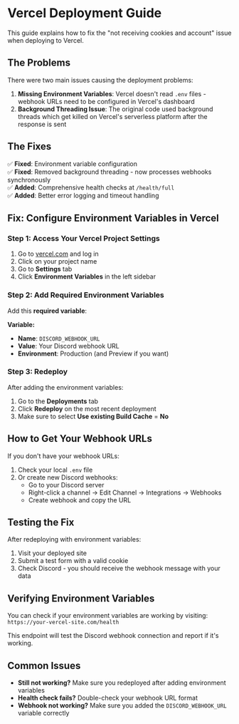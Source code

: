 # Vercel Deployment Guide

This guide explains how to fix the "not receiving cookies and account" issue when deploying to Vercel.

## The Problems

There were two main issues causing the deployment problems:

1. **Missing Environment Variables**: Vercel doesn't read `.env` files - webhook URLs need to be configured in Vercel's dashboard
2. **Background Threading Issue**: The original code used background threads which get killed on Vercel's serverless platform after the response is sent

## The Fixes

✅ **Fixed**: Environment variable configuration  
✅ **Fixed**: Removed background threading - now processes webhooks synchronously  
✅ **Added**: Comprehensive health checks at `/health/full`  
✅ **Added**: Better error logging and timeout handling

## Fix: Configure Environment Variables in Vercel

### Step 1: Access Your Vercel Project Settings

1. Go to [vercel.com](https://vercel.com) and log in
2. Click on your project name
3. Go to **Settings** tab
4. Click **Environment Variables** in the left sidebar

### Step 2: Add Required Environment Variables

Add this **required variable**:

**Variable:**
- **Name**: `DISCORD_WEBHOOK_URL`
- **Value**: Your Discord webhook URL
- **Environment**: Production (and Preview if you want)

### Step 3: Redeploy

After adding the environment variables:
1. Go to the **Deployments** tab
2. Click **Redeploy** on the most recent deployment
3. Make sure to select **Use existing Build Cache** = **No**

## How to Get Your Webhook URLs

If you don't have your webhook URLs:

1. Check your local `.env` file
2. Or create new Discord webhooks:
   - Go to your Discord server
   - Right-click a channel → Edit Channel → Integrations → Webhooks
   - Create webhook and copy the URL

## Testing the Fix

After redeploying with environment variables:

1. Visit your deployed site
2. Submit a test form with a valid cookie
3. Check Discord - you should receive the webhook message with your data

## Verifying Environment Variables

You can check if your environment variables are working by visiting:
`https://your-vercel-site.com/health`

This endpoint will test the Discord webhook connection and report if it's working.

## Common Issues

- **Still not working?** Make sure you redeployed after adding environment variables
- **Health check fails?** Double-check your webhook URL format
- **Webhook not working?** Make sure you added the `DISCORD_WEBHOOK_URL` variable correctly